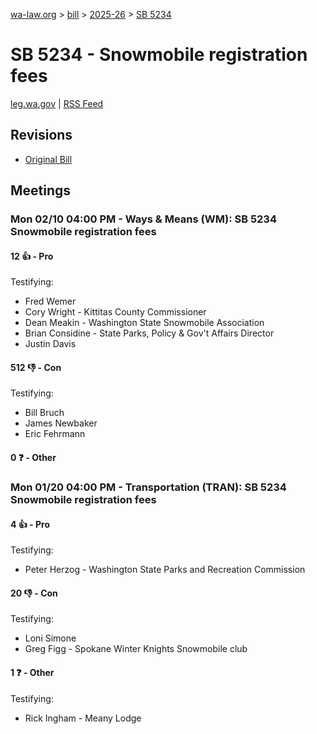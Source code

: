 [wa-law.org](/) > [bill](/bill/) > [2025-26](/bill/2025-26/) > [SB 5234](/bill/2025-26/sb/5234/)

# SB 5234 - Snowmobile registration fees
[leg.wa.gov](https://app.leg.wa.gov/billsummary?BillNumber=5234&Year=2025&Initiative=false) | [RSS Feed](./rss.xml)

## Revisions
* [Original Bill](1/)

## Meetings
### Mon 02/10 04:00 PM - Ways & Means (WM): SB 5234 Snowmobile registration fees
#### 12 👍 - Pro
Testifying:
* Fred Wemer
* Cory Wright - Kittitas County Commissioner
* Dean Meakin - Washington State Snowmobile Association
* Brian Considine - State Parks, Policy & Gov't Affairs Director
* Justin Davis

#### 512 👎 - Con
Testifying:
* Bill Bruch
* James Newbaker
* Eric Fehrmann

#### 0 ❓ - Other

### Mon 01/20 04:00 PM - Transportation (TRAN): SB 5234 Snowmobile registration fees
#### 4 👍 - Pro
Testifying:
* Peter Herzog - Washington State Parks and Recreation Commission

#### 20 👎 - Con
Testifying:
* Loni Simone
* Greg Figg - Spokane Winter Knights Snowmobile club

#### 1 ❓ - Other
Testifying:
* Rick Ingham - Meany Lodge
